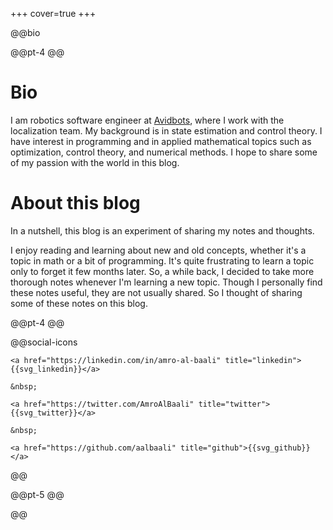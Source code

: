+++
cover=true
+++

@@bio

@@pt-4 @@

# Bio

I am robotics software engineer at [Avidbots](https://www.avidbots.com), where I work with the localization team.
My background is in state estimation and control theory.
I have interest in programming and in applied mathematical topics such as optimization, control theory, and numerical methods.
I hope to share some of my passion with the world in this blog.


# About this blog
In a nutshell, this blog is an experiment of sharing my notes and thoughts.


I enjoy reading and learning about new and old concepts, whether it's a topic in math or a bit of programming.
It's quite frustrating to learn a topic only to forget it few months later.
So, a while back, I decided to take more thorough notes whenever I'm learning a new topic.
Though I personally find these notes useful, they are not usually shared.
So I thought of sharing some of these notes on this blog.


@@pt-4 @@

@@social-icons
~~~
<a href="https://linkedin.com/in/amro-al-baali" title="linkedin">{{svg_linkedin}}</a>

&nbsp;

<a href="https://twitter.com/AmroAlBaali" title="twitter">{{svg_twitter}}</a>

&nbsp;

<a href="https://github.com/aalbaali" title="github">{{svg_github}}</a>
~~~
@@

@@pt-5 @@

@@ <!-- end of bio div -->
